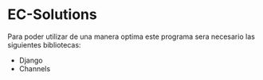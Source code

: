 # EC-Solutions
Para poder utilizar de una manera optima este programa sera necesario las siguientes bibliotecas:
  - Django
  - Channels
